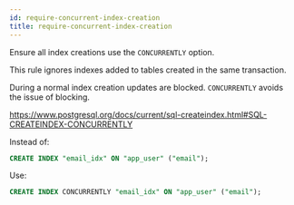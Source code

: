 ```yaml
---
id: require-concurrent-index-creation
title: require-concurrent-index-creation
---
```


Ensure all index creations use the `CONCURRENTLY` option.

This rule ignores indexes added to tables created in the same transaction.

During a normal index creation updates are blocked. `CONCURRENTLY` avoids the
issue of blocking.

<https://www.postgresql.org/docs/current/sql-createindex.html#SQL-CREATEINDEX-CONCURRENTLY>

Instead of:

```sql
CREATE INDEX "email_idx" ON "app_user" ("email");
```

Use:

```sql
CREATE INDEX CONCURRENTLY "email_idx" ON "app_user" ("email");
```
